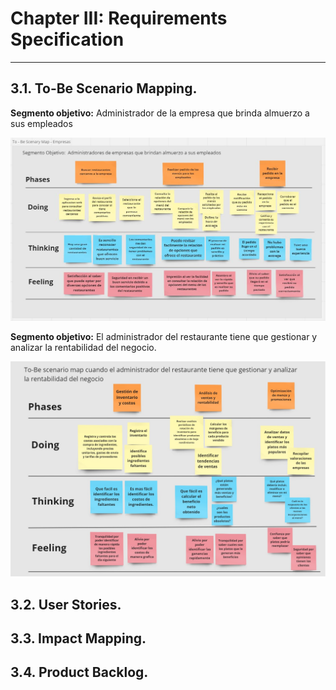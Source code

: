 # Chapter III: Requirements Specification
----
## 3.1. To-Be Scenario Mapping.

**Segmento objetivo:** Administrador de la empresa que brinda almuerzo a sus empleados

![To-be-business](/assets/img/chapter-III/To-be-map-business-segment.jpg)

**Segmento objetivo:** El administrador del restaurante tiene que gestionar y analizar la rentabilidad del negocio.

![To-be-restaurante](../assets/img/chapter-III/To-be-map-restaurantes.jpg)

## 3.2. User Stories.

## 3.3. Impact Mapping.

## 3.4. Product Backlog.